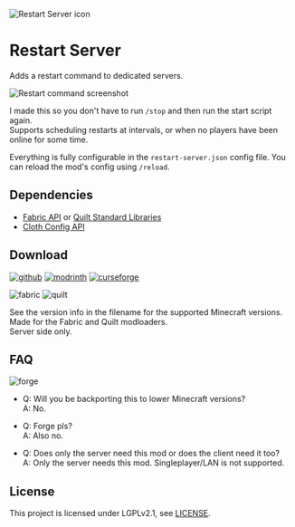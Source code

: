 ![Restart Server icon](docs/media/icon_128x128.png)

# Restart Server

Adds a restart command to dedicated servers.

![Restart command screenshot](docs/media/command_preview.png)

I made this so you don't have to run `/stop` and then run the start script again.  
Supports scheduling restarts at intervals, or when no players have been online for some time.

Everything is fully configurable in the `restart-server.json` config file. You can reload the mod's config using `/reload`.

## Dependencies

- [Fabric API](https://modrinth.com/mod/fabric-api) or [Quilt Standard Libraries](https://modrinth.com/mod/qsl)
- [Cloth Config API](https://modrinth.com/mod/cloth-config)

## Download

[![github](https://cdn.jsdelivr.net/npm/@intergrav/devins-badges@2/assets/cozy/available/github_vector.svg)](https://github.com/Steveplays28/restart-server)
[![modrinth](https://cdn.jsdelivr.net/npm/@intergrav/devins-badges@2/assets/cozy/available/modrinth_vector.svg)](https://modrinth.com/mod/restart-server)
[![curseforge](https://cdn.jsdelivr.net/npm/@intergrav/devins-badges@2/assets/cozy/available/curseforge_vector.svg)](https://www.curseforge.com/minecraft/mc-mods/restart-server)

![fabric](https://cdn.jsdelivr.net/npm/@intergrav/devins-badges@2/assets/compact/supported/fabric_vector.svg)
![quilt](https://cdn.jsdelivr.net/npm/@intergrav/devins-badges@2/assets/compact/supported/quilt_vector.svg)

See the version info in the filename for the supported Minecraft versions.  
Made for the Fabric and Quilt modloaders.  
Server side only.

## FAQ

![forge](https://cdn.jsdelivr.net/npm/@intergrav/devins-badges@2/assets/cozy/unsupported/forge_vector.svg)

- Q: Will you be backporting this to lower Minecraft versions?  
A: No.

- Q: Forge pls?  
A: Also no.

- Q: Does only the server need this mod or does the client need it too?  
A: Only the server needs this mod. Singleplayer/LAN is not supported.

## License

This project is licensed under LGPLv2.1, see [LICENSE](https://github.com/Steveplays28/restart-server/blob/main/LICENSE).
